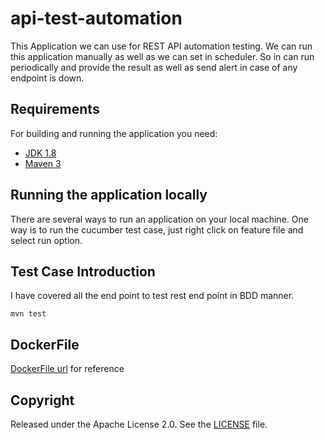 # api-test-automation

This Application we can use for REST API automation testing. We can run this application manually as well as we can set in scheduler. So in can run periodically and provide the result as well as send alert in case of any endpoint is down.
 
## Requirements

For building and running the application you need:

- [JDK 1.8](http://www.oracle.com/technetwork/java/javase/downloads/jdk8-downloads-2133151.html)
- [Maven 3](https://maven.apache.org)

## Running the application locally

There are several ways to run an application on your local machine. One way is to run the cucumber test case, just right click on feature file and select run option.

## Test Case Introduction
I have covered all the end point to test rest end point in BDD manner.  
```mvn
mvn test
```

## DockerFile 

[DockerFile url](https://github.com/viveklad1/pokemon-shakespeare-description/blob/develop/Dockerfile) for reference 

## Copyright

Released under the Apache License 2.0. See the [LICENSE](https://github.com/codecentric/springboot-sample-app/blob/master/LICENSE) file.